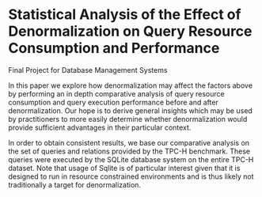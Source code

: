# Statistical Analysis of the Effect of Denormalization on Query Resource Consumption and Performance
Final Project for Database Management Systems

In this paper we explore how denormalization may affect the factors above by performing an in depth comparative analysis of
query resource consumption and query execution performance before and after denormalization. Our hope is to derive general
insights which may be used by practitioners to more easily determine whether denormalization would provide sufficient
advantages in their particular context.

In order to obtain consistent results, we base our comparative analysis on the set of queries and relations provided by the
TPC-H benchmark. These queries were executed by the SQLite database system on the entire TPC-H dataset. Note that usage of
Sqlite is of particular interest given that it is designed to run in resource constrained environments and is thus likely not
traditionally a target for denormalization.
